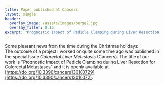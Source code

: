 ```yaml
---
title: Paper published at Cancers
layout: single
header:
  overlay_image: /assets/images/berge2.jpg
  overlay_filter: 0.15
excerpt: "Prognostic Impact of Pedicle Clamping during Liver Resection for Colorectal Metastases"
---
```


Some pleasant news from the time during the Christmas holidays:  
The outcome of a project I worked on quite some time ago was published in the special Issue _Colorectal Liver Metastasis_ (Cancers).
The title of our work is "Prognostic Impact of Pedicle Clamping during Liver Resection for Colorectal Metastases" and it is openly available at [https://doi.org/10.3390/cancers130100729](https://doi.org/10.3390/cancers13010072).
